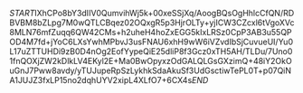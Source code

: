 $START$IXhCPo8bY3dIIV0QumvihWj5k+00xeSSjXq/AoogBQsOgHhlcCfQN/RDBVBM8bZLpg7M0wQTLCBqez02OQxgR5p3HjrOLTy+yjICW3CZcxl6tVgoXVc8MLN76mfZuqq6QW42CMs+h2uheH4hoZxEGG5kIxLRSz0CpP3AB3u55QPOD4M7fd+jYoC6LXsYwhMPbvJ3usFNAU6xhH9wW6iVZvdIbSjCuvueUI/Yu0L17uZTTUHDi9zB0D4nOg2EofYypeQiE25dliP8f3Gcz0xTH5AH/TLDu/7Uno01fnQOXjZW2kDlkLV4EKyl2E+Ma0BwOpyxzOdGALQLGsGXzimQ+48iY2OkOuGnJ7Pww8avdy/yTUJupeRpSzLykhkSdaAkuSf3UdGsctiwTePL0T+p07QiNA1JUJZ3fxLP15no2dqhUYV2xipL4XLfO7+6CX4s$END$